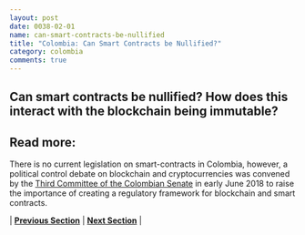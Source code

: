 ```yaml
---
layout: post
date: 0038-02-01
name: can-smart-contracts-be-nullified
title: "Colombia: Can Smart Contracts be Nullified?"
category: colombia
comments: true
---
```


## Can smart contracts be nullified? How does this interact with the blockchain being immutable?

## Read more:

There is no current legislation on smart-contracts in Colombia, however, a political control debate on blockchain and cryptocurrencies was convened by the [Third Committee of the Colombian Senate](https://www.criptonoticias.com/adopcion/senado-colombia-debate-modernizacion-economica-administrativa-mediante-blockchain/) in early June 2018 to raise the importance of creating a regulatory framework for blockchain and smart contracts.


| **[Previous Section](https://neo-project.github.io/global-blockchain-compliance-hub//colombia/colombia-dispute-resolution.html)** | **[Next Section]( https://neo-project.github.io/global-blockchain-compliance-hub//colombia/colombia-suggested-readings.html)** |
